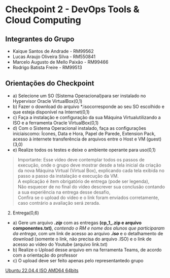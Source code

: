 # Checkpoint 2 - DevOps Tools & Cloud Computing

## Integrantes do Grupo

- Kaique Santos de Andrade - RM99562
- Lucas Araujo Oliveira Silva - RM550841
- Marcelo Augusto de Mello Paixão - RM99466
- Rodrigo Batista Freire - RM99513


## Orientações do Checkpoint

- a) Selecione um SO (Sistema Operacional)para ser instalado no Hypervisor Oracle VirtualBox(0,1)
- b) Fazer o download do arquivo *.isocorresponde ao seu SO escolhido e que esteja disponível na Internet(0,1)
- c)  Faça  a instalação e  configuração  da  sua Máquina  Virtualutilizando  a  ISO  e  a  ferramenta Oracle VirtualBox(0,1)
- d) Com o Sistema Operacional instalado, faça as configurações iniciaiscomo: Ícones, Data e Hora, Papel de Parede, Extension Pack, acesso à internete transferência de arquivos entre o Host e VM (guest)(3,0)
- e) Realize todos os testes e deixe o ambiente operante para uso(0,1)

>Importante: Esse vídeo deve contemplar todos os passos de execução, onde o grupo deve mostrar desde a tela inicial da criação da nova Máquina Virtual (Virtual Box), explicando cada tela exibida no passo a passo da instalação e execução da VM. <br>
A explicação é item obrigatório de entrega (pode ser legenda), <br>
Não esquecer de no final do vídeo descrever sua conclusão contando a sua experiência na entrega desse desafio,<br>
Confira se o upload do vídeo e o link foram enviados corretamente, caso contrário a avaliação será zerada. 

2) Entrega(0,6)

- a) Gere um arquivo *<b>.zip</b>* com as entregas <b>(cp_1_<grupo>.zip e arquivo componentes.txt)</b>, *contendo o RM e nome dos alunos que participaram da entrega*, com um link de acesso ao arquivo *<b>.iso</b>* e o detalhamento de download (somente o link, não precisa do arquivo .ISO) e o link de acesso ao vídeo do Youtube (arquivo link.txt)
- b) Realize o Upload desse arquivo em na ferramenta Teams, de acordo com a orientação do professor
- c) O upload deve ser feito apenas pelo representantedo grupo


[Ubuntu 22.04.4 ISO AMD64 64bits](https://ubuntu.com/download/desktop/thank-you?version=22.04.4&architecture=amd64)

